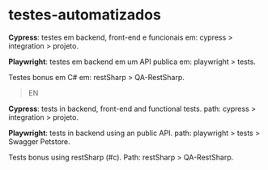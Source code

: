 # testes-automatizados

**Cypress**: testes em backend, front-end e funcionais em: cypress > integration > projeto.

**Playwright**: testes em backend em um API publica em: playwright > tests.

Testes bonus em C# em: restSharp > QA-RestSharp.

> EN

**Cypress**: tests in backend, front-end and functional tests. path: cypress > integration > projeto.

**Playwright**: tests in backend using an public API. path: playwright > tests > Swagger Petstore.

Tests bonus using restSharp (#c). Path: restSharp > QA-RestSharp.
